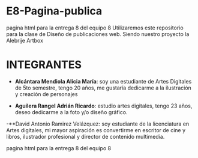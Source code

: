 
# E8-Pagina-publica

 pagina html para la entrega 8 del equipo 8 
Utilizaremos este repositorio para la clase de Diseño de publicaciones web. Siendo nuestro proyecto la
Alebrije Artbox

# INTEGRANTES

- **Alcántara Mendiola Alicia María**: soy una estudiante de Artes Digitales de 5to semestre, tengo 20 años, me gustaría dedicarme a la ilustración y creación de personajes 

- **Aguilera Rangel Adrián Ricardo**: estudio artes digitales, tengo 23 años, deseo dedicarme a la foto y/o diseño gráfico.

-**David Antonio Ramirez Velázquez: soy estudiante de la licenciatura en Artes digitales, mi mayor aspiración es convertirme en escritor de cine y libros, ilustrador profesional y director de contenido multimedia.

 pagina html para la entrega 8 del equipo 8 

